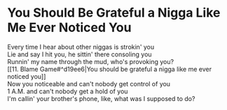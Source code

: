 # You Should Be Grateful a Nigga Like Me Ever Noticed You

Every time I hear about other niggas is strokin' you  
Lie and say I hit you, he sittin' there consoling you  
Runnin' my name through the mud, who's provoking you?  
[[11. Blame Game#^d19ee6|You should be grateful a nigga like me ever noticed you]]  
Now you noticeable and can't nobody get control of you  
1 A.M. and can't nobody get a hold of you  
I'm callin' your brother's phone, like, what was I supposed to do?

